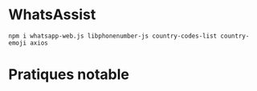 # WhatsAssist
```
npm i whatsapp-web.js libphonenumber-js country-codes-list country-emoji axios
```
# Pratiques notable